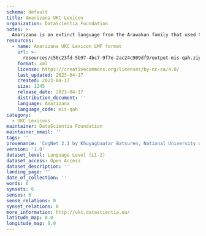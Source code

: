 ```yaml
---
schema: default
title: Amarizana UKC Lexicon
organization: DataScientia Foundation
notes: >-
  Amarizana is an extinct language from the Arawakan family that used to be spoken in South America. The UKC Lexicon of Amarizana is represented as a lexico-semantic network. It consists of words, word senses, synsets, as well as sense-level and synset-level relationships
resources:
  - name: Amarizana UKC Lexicon LMF format
    url: >-
      resources/c56c23fd-5b97-4bc7-9f7e-2ac24c909df9/output-mis-qah.zip
    format: xml
    license: https://creativecommons.org/licenses/by-nc-sa/4.0/
    last_updated: 2023-04-17
    created: 2023-04-17
    size: 1245
    release_date: 2023-04-17
    distribution_document: ''
    language: Amarizana
    language_code: mis-qah
category:
  - UKC Lexicons
maintainer: DataScientia Foundation
maintainer_email: ''
tags: ''
provenance: 'CogNet 2.1 by Khuyagbaatar Batsuren, National University of Mongolia (http://cognet.ukc.disi.unitn.it); Native Languages of the Americas 2021.11. by Laura Redish and Orrin Lewis (http://www.native-languages.org); Princeton WordNet 2.1 by Princeton University (https://wordnet.princeton.edu)'
version: '1.0'
dataset_level: Language Level (L1-2)
dataset_access: Open Access
dataset_description: ''
landing_page: ''
date_of_collection: ''
words: 6
synsets: 6
senses: 6
sense_relations: 0
synset_relations: 0
more_information: http://ukc.datascientia.eu/
latitude_map: 0.0
longitude_map: 0.0
---
```

